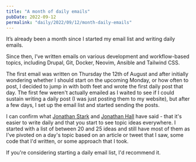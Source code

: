 ```yaml
---
title: "A month of daily emails"
pubDate: 2022-09-12
permalink: "daily/2022/09/12/month-daily-emails"
---
```


It’s already been a month since I started my email list and writing daily emails.

Since then, I’ve written emails on various development and workflow-based topics, including Drupal, Git, Docker, Neovim, Ansible and Tailwind CSS.

The first email was written on Thursday the 12th of August and after initially wondering whether I should start on the upcoming Monday, or how often to post, I decided to jump in with both feet and wrote the first daily post that day. The first few weren't actually emailed as I waited to see if I could sustain writing a daily post (I was just posting them to my website), but after a few days, I set up the email list and started sending the posts.

I can confirm what [Jonathan Stark](https://jonathanstark.com) and [Jonathan Hall](https://jhall.io) have said - that it's easier to write daily and that you start to see topic ideas everywhere. I started with a list of between 20 and 25 ideas and still have most of them as I've pivoted on a day's topic based on an article or tweet that I saw, some code that I'd written, or some approach that I took.

If you're considering starting a daily email list, I'd recommend it.
